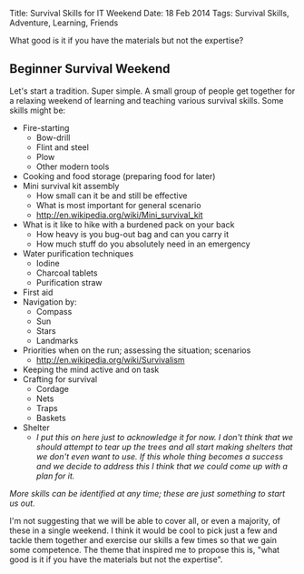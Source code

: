 Title: Survival Skills for IT Weekend
Date: 18 Feb 2014
Tags: Survival Skills, Adventure, Learning, Friends

What good is it if you have the materials but not the expertise?

## Beginner Survival Weekend

Let's start a tradition. Super simple. A small group of people get together for a relaxing weekend of learning and teaching various survival skills. Some skills might be:

  + Fire-starting
    - Bow-drill
    - Flint and steel
    - Plow
    - Other modern tools
  + Cooking and food storage (preparing food for later)
  + Mini survival kit assembly
    - How small can it be and still be effective
    - What is most important for general scenario
    - http://en.wikipedia.org/wiki/Mini_survival_kit
  + What is it like to hike with a burdened pack on your back
    - How heavy is you bug-out bag and can you carry it
    - How much stuff do you absolutely need in an emergency
  + Water purification techniques
    - Iodine
    - Charcoal tablets
    - Purification straw
  + First aid
  + Navigation by:
    - Compass
    - Sun
    - Stars
    - Landmarks
  + Priorities when on the run; assessing the situation; scenarios
    - http://en.wikipedia.org/wiki/Survivalism
  + Keeping the mind active and on task
  + Crafting for survival
    - Cordage
    - Nets
    - Traps
    - Baskets
  + Shelter
    - *I put this on here just to acknowledge it for now. I don't think that we should attempt to tear up the trees and all start making shelters that we don't even want to use. If this whole thing becomes a success and we decide to address this I think that we could come up with a plan for it.*

*More skills can be identified at any time; these are just something to start us out.*

I'm not suggesting that we will be able to cover all, or even a majority, of these in a single weekend. I think it would be cool to pick just a few and tackle them together and exercise our skills a few times so that we gain some competence. The theme that inspired me to propose this is, "what good is it if you have the materials but not the expertise".



